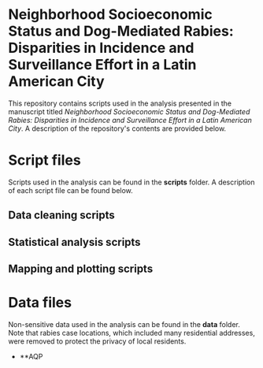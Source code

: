 # Neighborhood Socioeconomic Status and Dog-Mediated Rabies: Disparities in Incidence and Surveillance Effort in a Latin American City

This repository contains scripts used in the analysis presented in the manuscript titled _Neighborhood Socioeconomic Status and Dog-Mediated Rabies: Disparities in Incidence and Surveillance Effort in a Latin American City_. A description of the repository's contents are provided below.

# Script files
Scripts used in the analysis can be found in the **scripts** folder. A description of each script file can be found below.

## Data cleaning scripts

## Statistical analysis scripts

## Mapping and plotting scripts

# Data files
Non-sensitive data used in the analysis can be found in the **data** folder. Note that rabies case locations, which included many residential addresses, were removed to protect the privacy of local residents.
* **AQP 
